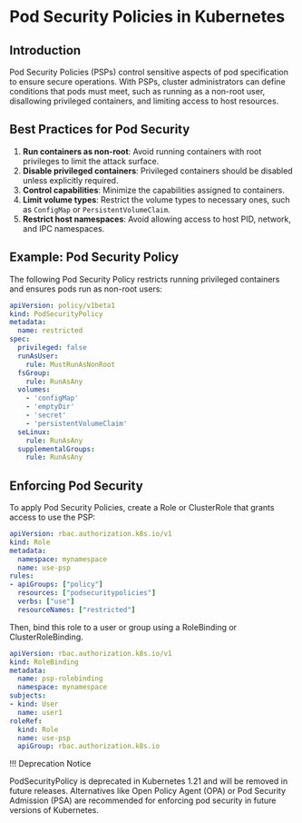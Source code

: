 # Pod Security Policies in Kubernetes

## Introduction

Pod Security Policies (PSPs) control sensitive aspects of pod specification to ensure secure operations. With PSPs, cluster administrators can define conditions that pods must meet, such as running as a non-root user, disallowing privileged containers, and limiting access to host resources.

## Best Practices for Pod Security

1. **Run containers as non-root**: Avoid running containers with root privileges to limit the attack surface.
2. **Disable privileged containers**: Privileged containers should be disabled unless explicitly required.
3. **Control capabilities**: Minimize the capabilities assigned to containers.
4. **Limit volume types**: Restrict the volume types to necessary ones, such as `ConfigMap` or `PersistentVolumeClaim`.
5. **Restrict host namespaces**: Avoid allowing access to host PID, network, and IPC namespaces.

## Example: Pod Security Policy

The following Pod Security Policy restricts running privileged containers and ensures pods run as non-root users:

```yaml
apiVersion: policy/v1beta1
kind: PodSecurityPolicy
metadata:
  name: restricted
spec:
  privileged: false
  runAsUser:
    rule: MustRunAsNonRoot
  fsGroup:
    rule: RunAsAny
  volumes:
    - 'configMap'
    - 'emptyDir'
    - 'secret'
    - 'persistentVolumeClaim'
  seLinux:
    rule: RunAsAny
  supplementalGroups:
    rule: RunAsAny
```

## Enforcing Pod Security
To apply Pod Security Policies, create a Role or ClusterRole that grants access to use the PSP:

```yaml
apiVersion: rbac.authorization.k8s.io/v1
kind: Role
metadata:
  namespace: mynamespace
  name: use-psp
rules:
- apiGroups: ["policy"]
  resources: ["podsecuritypolicies"]
  verbs: ["use"]
  resourceNames: ["restricted"]
```

Then, bind this role to a user or group using a RoleBinding or ClusterRoleBinding.

```yaml
apiVersion: rbac.authorization.k8s.io/v1
kind: RoleBinding
metadata:
  name: psp-rolebinding
  namespace: mynamespace
subjects:
- kind: User
  name: user1
roleRef:
  kind: Role
  name: use-psp
  apiGroup: rbac.authorization.k8s.io
```

!!! Deprecation Notice

PodSecurityPolicy is deprecated in Kubernetes 1.21 and will be removed in future releases. Alternatives like Open Policy Agent (OPA) or Pod Security Admission (PSA) are recommended for enforcing pod security in future versions of Kubernetes.
